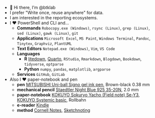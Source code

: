 - 👋 Hi there, I’m @btklab
- I prefer "Write once, reuse anywhere" for data.
- I am interested in the reporting ecosystems.
- I ❤️ PowerShell and CLI and...
    - **Commands** `Robocopy.exe (Windows)`, `rsync (Linux)`, `grep (Linux)`, `sed (Linux)`, `gawk (Linux)`, `git`
    - **Applications** `Microsoft Excel`, `MS Paint`, `Windows Terminal`, `Pandoc`, `Tinytex`, `Graphviz`, `PlantUML`
    - **Text Editors** `Notepad.exe (Windows)`, `Vim`, `VS Code`
    - **Languages** 
        - **R** [litedown][], [Quarto](https://quarto.org/), `RStudio`, `Rmarkdown`, `Blogdown`, `Bookdown`, `tidyverse`, `optparse`
        - **Python** `numpy`, `pandas`, `matplotlib`, `argparse`
    - **Services** `GitHub`, `GitLab`
- Also I ❤️ paper-notebook and pen
    - **pen** [MITSUBISHI Uni-ball Signo gel ink pen][signo], Brown-black 0.38 mm
    - **mechanical pencil** [Staedtler Night Blue 925 35-20N][staedtler], 2.0 mm
    - **paper-notebook** [KOKUYO Sokuryo Yacho (Field note) Se-Y3][kokuyo-f], [KOKUYO Systemic basic][kokuyo-s], Rollbahn
    - **e-reader** [Kindle][]
    - **method** [Cornell Notes][], [Sketchnoting][]

[signo]: https://www.mpuni.co.jp/products/ballpoint_pens/gel/signo/signo/um_151.html
[staedtler]: https://www.staedtler.com/intl/en/
[kokuyo-f]: https://www.kokuyo-st.co.jp/stationery/fieldnote/
[kokuyo-s]: https://www.kokuyo-st.co.jp/stationery/systemic/
[Kindle]: https://www.amazon.com/b/?node=6669702011&tag=mh0b-20&hvadid=78546563935778&hvqmt=e&hvbmt=be&hvdev=c&ref=pd_sl_6itck04ygx_e
[Cornell Notes]: https://en.wikipedia.org/wiki/Cornell_Notes
[Sketchnoting]: https://en.wikipedia.org/wiki/Sketchnoting
[litedown]: https://github.com/yihui/litedown/
<!---
btklab/btklab is a ✨ special ✨ repository because its `README.md` (this file) appears on your GitHub profile.
You can click the Preview link to take a look at your changes.
--->
